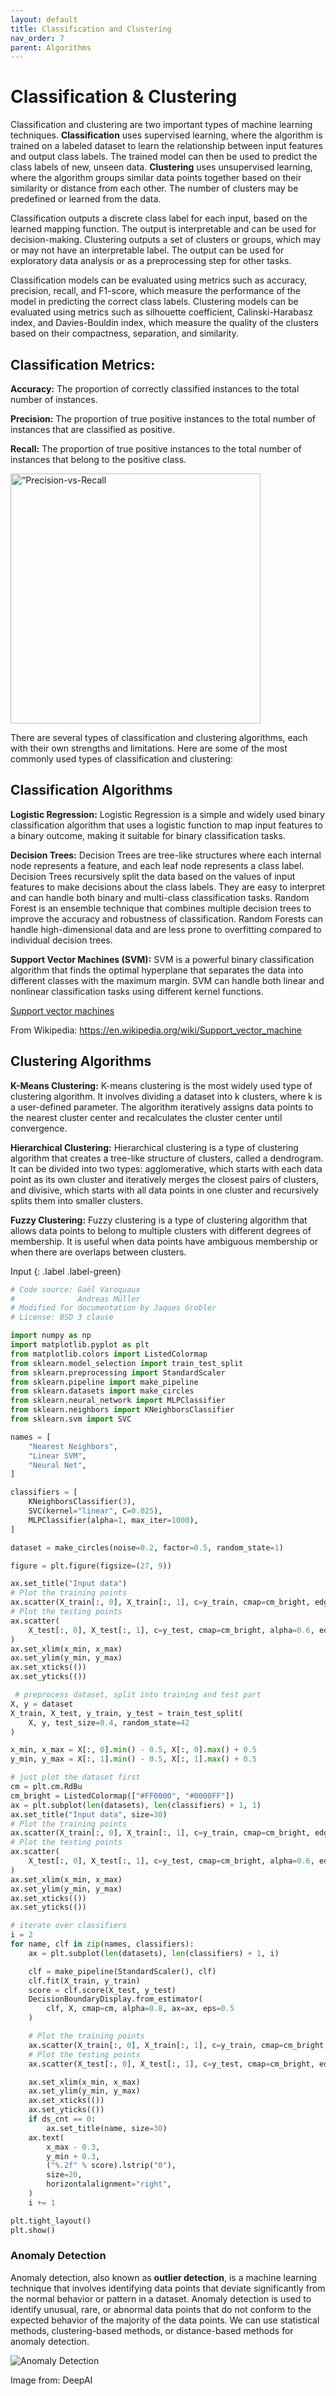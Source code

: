 ```yaml
---
layout: default
title: Classification and Clustering
nav_order: 7
parent: Algorithms 
---
```


# Classification & Clustering

Classification and clustering are two important types of machine learning techniques. **Classification** uses supervised learning, where the algorithm is trained on a labeled dataset to learn the relationship between input features and output class labels. The trained model can then be used to predict the class labels of new, unseen data. **Clustering** uses unsupervised learning, where the algorithm groups similar data points together based on their similarity or distance from each other. The number of clusters may be predefined or learned from the data.

Classification outputs a discrete class label for each input, based on the learned mapping function. The output is interpretable and can be used for decision-making. Clustering outputs a set of clusters or groups, which may or may not have an interpretable label. The output can be used for exploratory data analysis or as a preprocessing step for other tasks.

Classification models can be evaluated using metrics such as accuracy, precision, recall, and F1-score, which measure the performance of the model in predicting the correct class labels. Clustering models can be evaluated using metrics such as silhouette coefficient, Calinski-Harabasz index, and Davies-Bouldin index, which measure the quality of the clusters based on their compactness, separation, and similarity.

## Classification Metrics:

**Accuracy:** The proportion of correctly classified instances to the total number of instances.

**Precision:** The proportion of true positive instances to the total number of instances that are classified as positive.

**Recall:** The proportion of true positive instances to the total number of instances that belong to the positive class.

<img src="https://upload.wikimedia.org/wikipedia/commons/thumb/2/26/Precisionrecall.svg/800px-Precisionrecall.svg.png" alt= “Precision-vs-Recall height="400">

There are several types of classification and clustering algorithms, each with their own strengths and limitations. Here are some of the most commonly used types of classification and clustering:

## Classification Algorithms

**Logistic Regression:** Logistic Regression is a simple and widely used binary classification algorithm that uses a logistic function to map input features to a binary outcome, making it suitable for binary classification tasks.

**Decision Trees:** Decision Trees are tree-like structures where each internal node represents a feature, and each leaf node represents a class label. Decision Trees recursively split the data based on the values of input features to make decisions about the class labels. They are easy to interpret and can handle both binary and multi-class classification tasks. Random Forest is an ensemble technique that combines multiple decision trees to improve the accuracy and robustness of classification. Random Forests can handle high-dimensional data and are less prone to overfitting compared to individual decision trees. 

**Support Vector Machines (SVM):** SVM is a powerful binary classification algorithm that finds the optimal hyperplane that separates the data into different classes with the maximum margin. SVM can handle both linear and nonlinear classification tasks using different kernel functions.

[Support vector machines](https://upload.wikimedia.org/wikipedia/commons/thumb/7/72/SVM_margin.png/1024px-SVM_margin.png)

From Wikipedia: https://en.wikipedia.org/wiki/Support_vector_machine

## Clustering Algorithms

**K-Means Clustering:** K-means clustering is the most widely used type of clustering algorithm. It involves dividing a dataset into k clusters, where k is a user-defined parameter. The algorithm iteratively assigns data points to the nearest cluster center and recalculates the cluster center until convergence.

**Hierarchical Clustering:** Hierarchical clustering is a type of clustering algorithm that creates a tree-like structure of clusters, called a dendrogram. It can be divided into two types: agglomerative, which starts with each data point as its own cluster and iteratively merges the closest pairs of clusters, and divisive, which starts with all data points in one cluster and recursively splits them into smaller clusters.

**Fuzzy Clustering:** Fuzzy clustering is a type of clustering algorithm that allows data points to belong to multiple clusters with different degrees of membership. It is useful when data points have ambiguous membership or when there are overlaps between clusters.

Input
{: .label .label-green}
```python
# Code source: Gaël Varoquaux
#              Andreas Müller
# Modified for documentation by Jaques Grobler
# License: BSD 3 clause

import numpy as np
import matplotlib.pyplot as plt
from matplotlib.colors import ListedColormap
from sklearn.model_selection import train_test_split
from sklearn.preprocessing import StandardScaler
from sklearn.pipeline import make_pipeline
from sklearn.datasets import make_circles
from sklearn.neural_network import MLPClassifier
from sklearn.neighbors import KNeighborsClassifier
from sklearn.svm import SVC

names = [
    "Nearest Neighbors",
    "Linear SVM",
    "Neural Net",
]

classifiers = [
    KNeighborsClassifier(3),
    SVC(kernel="linear", C=0.025),
    MLPClassifier(alpha=1, max_iter=1000),
]

dataset = make_circles(noise=0.2, factor=0.5, random_state=1)

figure = plt.figure(figsize=(27, 9))

ax.set_title("Input data")
# Plot the training points
ax.scatter(X_train[:, 0], X_train[:, 1], c=y_train, cmap=cm_bright, edgecolors="k")
# Plot the testing points
ax.scatter(
    X_test[:, 0], X_test[:, 1], c=y_test, cmap=cm_bright, alpha=0.6, edgecolors="k"
)
ax.set_xlim(x_min, x_max)
ax.set_ylim(y_min, y_max)
ax.set_xticks(())
ax.set_yticks(())

 # preprocess dataset, split into training and test part
X, y = dataset
X_train, X_test, y_train, y_test = train_test_split(
    X, y, test_size=0.4, random_state=42
)

x_min, x_max = X[:, 0].min() - 0.5, X[:, 0].max() + 0.5
y_min, y_max = X[:, 1].min() - 0.5, X[:, 1].max() + 0.5

# just plot the dataset first
cm = plt.cm.RdBu
cm_bright = ListedColormap(["#FF0000", "#0000FF"])
ax = plt.subplot(len(datasets), len(classifiers) + 1, 1)
ax.set_title("Input data", size=30)
# Plot the training points
ax.scatter(X_train[:, 0], X_train[:, 1], c=y_train, cmap=cm_bright, edgecolors="k")
# Plot the testing points
ax.scatter(
    X_test[:, 0], X_test[:, 1], c=y_test, cmap=cm_bright, alpha=0.6, edgecolors="k"
)
ax.set_xlim(x_min, x_max)
ax.set_ylim(y_min, y_max)
ax.set_xticks(())
ax.set_yticks(())

# iterate over classifiers
i = 2
for name, clf in zip(names, classifiers):
    ax = plt.subplot(len(datasets), len(classifiers) + 1, i)

    clf = make_pipeline(StandardScaler(), clf)
    clf.fit(X_train, y_train)
    score = clf.score(X_test, y_test)
    DecisionBoundaryDisplay.from_estimator(
        clf, X, cmap=cm, alpha=0.8, ax=ax, eps=0.5
    )

    # Plot the training points
    ax.scatter(X_train[:, 0], X_train[:, 1], c=y_train, cmap=cm_bright, edgecolors="k")
    # Plot the testing points
    ax.scatter(X_test[:, 0], X_test[:, 1], c=y_test, cmap=cm_bright, edgecolors="k", alpha=0.6)

    ax.set_xlim(x_min, x_max)
    ax.set_ylim(y_min, y_max)
    ax.set_xticks(())
    ax.set_yticks(())
    if ds_cnt == 0:
        ax.set_title(name, size=30)
    ax.text(
        x_max - 0.3,
        y_min + 0.3,
        ("%.2f" % score).lstrip("0"),
        size=20,
        horizontalalignment="right",
    )
    i += 1

plt.tight_layout()
plt.show()
```

### Anomaly Detection

Anomaly detection, also known as **outlier detection**, is a machine learning technique that involves identifying data points that deviate significantly from the normal behavior or pattern in a dataset. Anomaly detection is used to identify unusual, rare, or abnormal data points that do not conform to the expected behavior of the majority of the data points. We can use statistical methods, clustering-based methods, or distance-based methods for anomaly detection.

![Anomaly Detection](https://images.deepai.org/django-summernote/2019-04-12/159c23a1-e5f4-413d-bed8-c3188f3fb4d8.png)

Image from: DeepAI